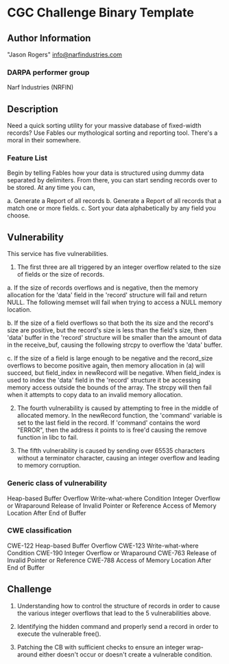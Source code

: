 # CGC Challenge Binary Template

## Author Information

"Jason Rogers" <info@narfindustries.com>

### DARPA performer group
Narf Industries (NRFIN)

## Description
Need a quick sorting utility for your massive database of fixed-width records? Use Fables our mythological sorting and reporting tool. There's a moral in their somewhere.


### Feature List
Begin by telling Fables how your data is structured using dummy data separated by delimiters. From there, you can start sending records over to be stored. At any time you can,

a. Generate a Report of all records
b. Generate a Report of all records that a match one or more fields.
c. Sort your data alphabetically by any field you choose. 

## Vulnerability
This service has five vulnerabilities. 

1. The first three are all triggered by an integer overflow related to the size of fields or the size of records. 

a. If the size of records overflows and is negative, then the memory allocation for the 'data' field in the 'record' structure will fail and return NULL. The following memset will fail when trying to access a NULL memory location.

b. If the size of a field overflows so that both the its size and the record's size are positive, but the record's size is less than the field's size, then 'data' buffer in the 'record' structure will be smaller than the amount of data in the receive_buf, causing the following strcpy to overflow the 'data' buffer.

c. If the size of a field is large enough to be negative and the record_size overflows to become positive again, then memory allocation in (a) will succeed, but field_index in newRecord will be negative. When field_index is used to index the 'data' field in the 'record' structure it be accessing memory access outside the bounds of the array. The strcpy will then fail when it attempts to copy data to an invalid memory allocation.

2. The fourth vulnerability is caused by attempting to free in the middle of allocated memory. In the newRecord function, the 'command' variable is set to the last field in the record. If 'command' contains the word "ERROR", then the address it points to is free'd causing the remove function in libc to fail.

3. The fifth vulnerability is caused by sending over 65535 characters without a terminator character, causing an integer overflow and leading to memory corruption.

### Generic class of vulnerability
Heap-based Buffer Overflow
Write-what-where Condition
Integer Overflow or Wraparound
Release of Invalid Pointer or Reference 
Access of Memory Location After End of Buffer


### CWE classification
CWE-122 Heap-based Buffer Overflow
CWE-123 Write-what-where Condition
CWE-190 Integer Overflow or Wraparound
CWE-763 Release of Invalid Pointer or Reference 
CWE-788 Access of Memory Location After End of Buffer


## Challenge
1. Understanding how to control the structure of records in order to cause the various integer overflows that lead to the 5 vulnerabilities above.

2. Identifying the hidden command and properly send a record in order to execute the vulnerable free().

3. Patching the CB with sufficient checks to ensure an integer wrap-around either doesn't occur or doesn't create a vulnerable condition. 
